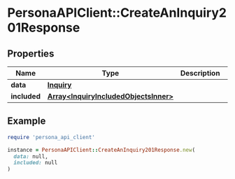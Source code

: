 # PersonaAPIClient::CreateAnInquiry201Response

## Properties

| Name | Type | Description | Notes |
| ---- | ---- | ----------- | ----- |
| **data** | [**Inquiry**](Inquiry.md) |  | [optional] |
| **included** | [**Array&lt;InquiryIncludedObjectsInner&gt;**](InquiryIncludedObjectsInner.md) |  | [optional] |

## Example

```ruby
require 'persona_api_client'

instance = PersonaAPIClient::CreateAnInquiry201Response.new(
  data: null,
  included: null
)
```

